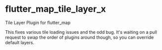 # flutter_map_tile_layer_x

Tile Layer Plugin for flutter_map

This fixes various tile loading issues and the odd bug. It's waiting on a pull request to swap the order of plugins around though, so you can override default layers.
